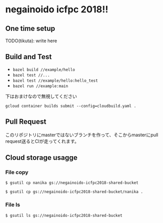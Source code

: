 # negainoido icfpc 2018!!

## One time setup

TODO(tikuta): write here

## Build and Test

* `bazel build //example/hello`
* `bazel test //...`
* `bazel test //example/hello:hello_test`
* `bazel run //example:main`

下はおまけなので無視してください

`gcloud container builds submit --config=cloudbuild.yaml .`



## Pull Request

このリポジトリにmasterではないブランチを作って、そこからmasterにpull request送るとCIが走ってくれます。

## Cloud storage usagge

### File copy

```
$ gsutil cp nanika gs://negainoido-icfpc2018-shared-bucket
```

```
$ gsutil cp gs://negainoido-icfpc2018-shared-bucket/nanika .
```

### File ls

```
$ gsutil ls gs://negainoido-icfpc2018-shared-bucket
```
